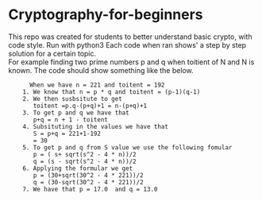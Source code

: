 # Cryptography-for-beginners
This repo was created for students to better understand basic crypto, with code style. 
Run with python3
Each code when ran shows' a step by step solution for a certain topic.  
For example finding two prime numbers p and q when toitient of N and N is known. The code should show something like the below.
```
      When we have n = 221 and toitent = 192
    1. We know that n = p * q and toitent = (p-1)(q-1)
    2. We then susbsitute to get
       toitent =p.q-(p+q)+1 = n-(p+q)+1
    3. To get p and q we have that 
       p+q = n + 1 - toitent
    4. Subsituting in the values we have that
       S = p+q = 221+1-192
       = 30
    5. To get p and q from S value we use the following fomular
       p = ( s+ sqrt(s^2 - 4 * n))/2 
       q = (s - sqrt(s^2 - 4 * n))/2 
    6. Applying the formular we get
       p = (30+sqrt(30^2 - 4 * 221))/2 
       q = (30-sqrt(30^2 - 4 * 221))/2
    7. We have that p = 17.0  and q = 13.0
 ```
